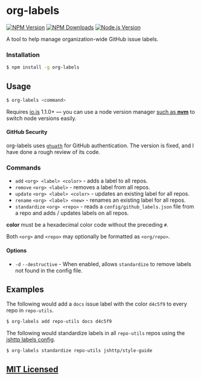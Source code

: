 # org-labels

[![NPM Version](https://img.shields.io/npm/v/org-labels.svg?style=flat)](https://www.npmjs.org/package/org-labels)
[![NPM Downloads](https://img.shields.io/npm/dm/org-labels.svg?style=flat)](https://www.npmjs.org/package/org-labels)
[![Node.js Version](https://img.shields.io/badge/io.js-≥_1.1.0-orange.svg?style=flat)](http://nodejs.org/download/)

A tool to help manage organization-wide GitHub issue labels.

### Installation

```bash
$ npm install -g org-labels
```

## Usage

```bash
$ org-labels <command>
```

Requires [io.js](https://iojs.org/en/index.html) 1.1.0+ — you can use a node version manager [such as __nvm__](https://github.com/creationix/nvm) to switch node versions easily.

#### GitHub Security

org-labels uses [`ghuath`](https://github.com/rvagg/ghauth) for GitHub authentication.
The version is fixed, and I have done a rough review of its code.

### Commands

- `add` `<org> <label> <color>` - adds a label to all repos.
- `remove` `<org> <label>` - removes a label from all repos.
- `update` `<org> <label> <color>` - updates an existing label for all repos.
- `rename` `<org> <label> <new>` - renames an existing label for all repos.
- `standardize` `<org> <repo>` - reads a `config/github_labels.json` file from a repo and adds / updates labels on all repos.

__color__ must be a hexadecimal color code without the preceding `#`.

Both `<org>` and `<repo>` may optionally be formatted as `<org/repo>`.

#### Options

- `-d` `--destructive` - When enabled, allows `standardize` to remove labels not found in the config file.

## Examples

The following would add a `docs` issue label with the color `d4c5f9` to every repo in `repo-utils`.

```bash
$ org-labels add repo-utils docs d4c5f9
```

The following would standardize labels in all `repo-utils` repos using the [jshttp labels config](https://github.com/jshttp/style-guide/tree/master/config).

```bash
$ org-labels standardize repo-utils jshttp/style-guide
```

## [MIT Licensed](LICENSE)
